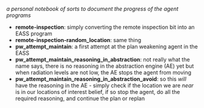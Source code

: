 _a personal notebook of sorts to document the progress of the agent programs_

* **remote-inspection**: simply converting the remote inspection bit into an EASS program
* **remote-inspection-random_location**: same thing 
* **pw_attempt_maintain**: a first attempt at the plan weakening agent in the EASS 
* **pw_attempt_maintain_reasoning_in_abstraction**: not really what the name says, there is no reasoning in the abstraction engine (AE) yet but when radiation levels are not low, the AE stops the agent from moving 
* **pw_attempt_maintain_reasoning_in_abstraction_avoid**: so this _will_ have the reasoning in the AE - simply check if the location we are _near_ is in our locations of interest belief, if so stop the agent, do all the required reasoning, and continue the plan or replan
